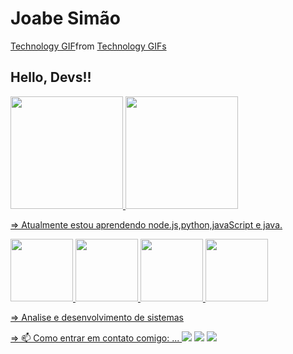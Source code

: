 # Joabe Simão #

<div class="tenor-gif-embed" data-postid="11614275" data-share-method="host" data-aspect-ratio="1.33333" data-width="100%"><a href="https://tenor.com/view/technology-gif-11614275">Technology GIF</a>from <a href="https://tenor.com/search/technology-gifs">Technology GIFs</a></div> <script type="text/javascript" async src="https://tenor.com/embed.js"></script>

## Hello, Devs!! ##

<div>
<a href="joabesimao">
<img height="180em" src="https://github-readme-stats.vercel.app/api/top-langs/?username=joabesimao&layout=compact&langs_count=7&theme=dracula"/>
<img height="180em" src="https://github-readme-stats.vercel.app/api?username=joabesimao&show_icons=true&theme=dracula&include_all_commits=true&count_private=true"/>
</div>



  => Atualmente estou aprendendo node.js,python,javaScript e java.
  
  
  <img src="https://cdn.jsdelivr.net/gh/devicons/devicon/icons/java/java-original-wordmark.svg" width="100" height="100" />  <img src="https://cdn.jsdelivr.net/gh/devicons/devicon/icons/javascript/javascript-original.svg" width="100" height="100" />   <img src="https://cdn.jsdelivr.net/gh/devicons/devicon/icons/nodejs/nodejs-original-wordmark.svg" width="100" height="100" />  <img src="https://cdn.jsdelivr.net/gh/devicons/devicon/icons/python/python-original.svg" width="100" height="100" />
  
 
  
  

          
           
            
          
  => Analise e desenvolvimento de sistemas 

      
           
           
   => 📫 Como entrar em contato comigo: ...
   <a href="https://instagram.com/simaojoabe" target="_blank"><img src="https://img.shields.io/badge/-Instagram-%23E4405F?style=for-the-badge&logo=instagram&logoColor=white" target="_blank"></a>   <a href="https://www.linkedin.com/in/joabe-simao-82a222216" target="_blank"><img src="https://img.shields.io/badge/-LinkedIn-%230077B5?style=for-the-badge&logo=linkedin&logoColor=white" target="_blank"></a>   <a href = simaojoabecosta@gmail.com><img src="https://img.shields.io/badge/Gmail-D14836?style=for-the-badge&logo=gmail&logoColor=white" target="_blank"></a>
   
   
   
  
